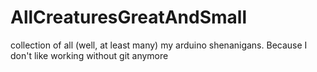 # AllCreaturesGreatAndSmall
collection of all (well, at least many) my arduino shenanigans. Because I don't like working without git anymore
